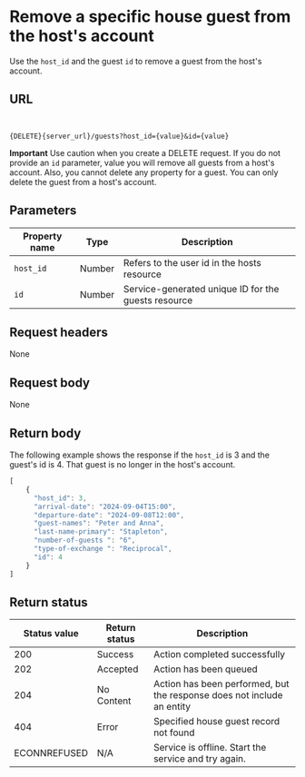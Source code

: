 # Remove a specific house guest from the host's account

Use the `host_id` and the guest `id` to remove a guest from the host's account.

## URL

```shell


{DELETE}{server_url}/guests?host_id={value}&id={value}

```

**Important** Use caution when you create a DELETE request.  If you do not provide an `id` parameter, value you will remove all guests from a host's account. Also, you cannot delete any property for a guest. You can only delete the guest from a host's account.

## Parameters

| Property name | Type | Description |
| ------------- | ----------- | ----------- |
| `host_id` | Number | Refers to the user id in the hosts resource |
| `id` | Number | Service-generated unique ID for the guests resource|

## Request headers

None

## Request body

None

## Return body

The following example shows the response if the `host_id` is 3 and the guest's id is 4. That guest is no longer in the host's account.

```js
[
    {
      "host_id": 3,
      "arrival-date": "2024-09-04T15:00",
      "departure-date": "2024-09-08T12:00", 
      "guest-names": "Peter and Anna",
      "last-name-primary": "Stapleton",
      "number-of-guests ": "6",
      "type-of-exchange ": "Reciprocal",  
      "id": 4
    }
]
```

## Return status

| Status value | Return status | Description |
| ------------- | ----------- | ----------- |
| 200 | Success | Action completed successfully |
| 202 | Accepted| Action has been queued |
| 204 | No Content| Action has been performed, but the response does not include an entity |
| 404 | Error | Specified house guest record not found |
|  ECONNREFUSED | N/A | Service is offline. Start the service and try again. |
